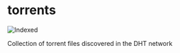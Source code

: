 torrents 
========
![Indexed](https://img.shields.io/badge/indexed-123070-blue)

Collection of torrent files discovered in the DHT network
